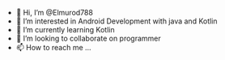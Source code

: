 - 👋 Hi, I’m @Elmurod788
- 👀 I’m interested in Android Development with java and Kotlin
- 🌱 I’m currently learning Kotlin
- 💞️ I’m looking to collaborate on programmer
- 📫 How to reach me ...

<!---
Elmurod788/Elmurod788 is a ✨ special ✨ repository because its `README.md` (this file) appears on your GitHub profile.
You can click the Preview link to take a look at your changes.
--->
